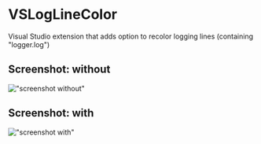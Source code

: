 # VSLogLineColor


Visual Studio extension that adds option to recolor logging lines (containing "logger.log")

## Screenshot: without

!["screenshot without"](https://i.imgur.com/rj3LNmB.png)

## Screenshot: with

!["screenshot with"](https://i.imgur.com/WVswSDm.png)
